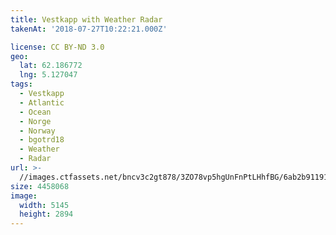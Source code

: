 ```yaml
---
title: Vestkapp with Weather Radar
takenAt: '2018-07-27T10:22:21.000Z'

license: CC BY-ND 3.0
geo:
  lat: 62.186772
  lng: 5.127047
tags:
  - Vestkapp
  - Atlantic
  - Ocean
  - Norge
  - Norway
  - bgotrd18
  - Weather
  - Radar
url: >-
  //images.ctfassets.net/bncv3c2gt878/3ZO78vp5hgUnFnPtLHhfBG/6ab2b9119116b4e817e3b9d9f932959a/vestkapp-with-weather-radar_43142060574_o
size: 4458068
image:
  width: 5145
  height: 2894
---
```

